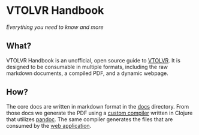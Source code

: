 # VTOLVR Handbook

*Everything you need to know and more*

## What?

VTOLVR Handbook is an unofficial, open source guide to [VTOLVR][1]. It is
designed to be consumable in multiple formats, including the raw markdown
documents, a compiled PDF, and a dynamic webpage.

## How?

The core docs are written in markdown format in the [docs][2] directory.
From those docs we generate the PDF using a [custom compiler][3] written in
Clojure that utilizes [pandoc][4]. The same compiler generates the files that
are consumed by the [web application][5].


[1]: https://store.steampowered.com/app/667970/VTOL_VR/
[2]: docs/
[3]: compiler/
[4]: https://pandoc.org
[5]: web/
